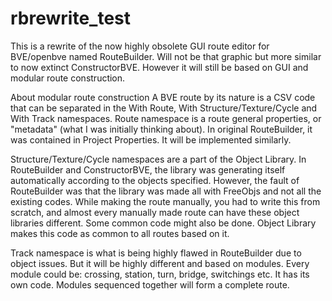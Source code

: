 # rbrewrite_test
This is a rewrite of the now highly obsolete GUI route editor for BVE/openbve named RouteBuilder.
Will not be that graphic but more similar to now extinct ConstructorBVE.
However it will still be based on GUI and modular route construction.


About modular route construction
A BVE route by its nature is a CSV code that can be separated in the With Route, With Structure/Texture/Cycle and With Track namespaces.
Route namespace is a route general properties, or "metadata" (what I was initially thinking about). In original RouteBuilder, it was
contained in Project Properties. It will be implemented similarly.

Structure/Texture/Cycle namespaces are a part of the Object Library.
In RouteBuilder and ConstructorBVE, the library was generating itself automatically according to the objects specified.
However, the fault of RouteBuilder was that the library was made all with FreeObjs and not all the existing codes.
While making the route manually, you had to write this from scratch, and almost every manually made route can have these object
libraries different. Some common code might also be done. Object Library makes this code as common to all routes based on it.

Track namespace is what is being highly flawed in RouteBuilder due to object issues.
But it will be highly different and based on modules.
Every module could be: crossing, station, turn, bridge, switchings etc. It has its own code.
Modules sequenced together will form a complete route.


